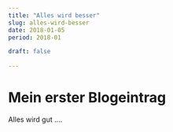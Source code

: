 ```yaml
---
title: "Alles wird besser"  
slug: alles-wird-besser
date: 2018-01-05
period: 2018-01

draft: false
  
---
```

# Mein erster Blogeintrag
Alles wird gut ....